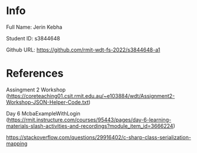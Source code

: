 <h1>Info</h1>
Full Name: Jerin Kebha

Student ID: s3844648

Github URL: https://github.com/rmit-wdt-fs-2022/s3844648-a1


<h1>References</h1>

Assingment 2 Workshop (https://coreteaching01.csit.rmit.edu.au/~e103884/wdt/Assignment2-Workshop-JSON-Helper-Code.txt)

Day 6 McbaExampleWithLogin (https://rmit.instructure.com/courses/95443/pages/day-6-learning-materials-slash-activities-and-recordings?module_item_id=3666224)

https://stackoverflow.com/questions/29916402/c-sharp-class-serialization-mapping